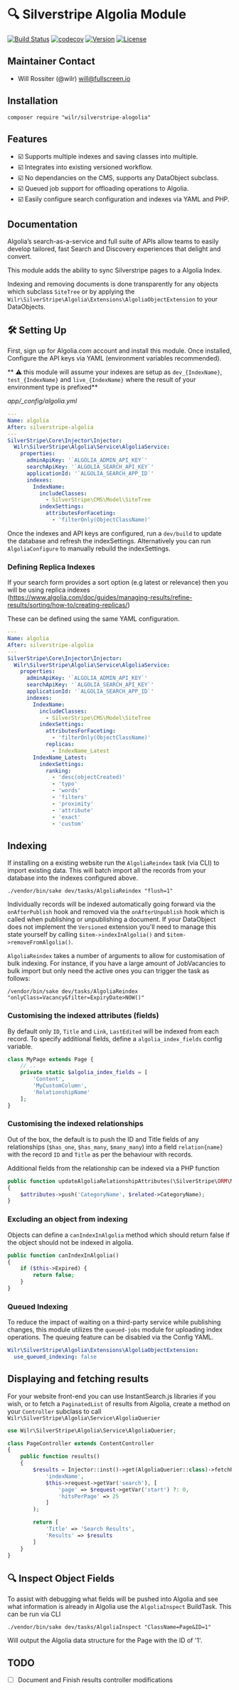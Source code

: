 # :mag: Silverstripe Algolia Module

[![Build Status](http://img.shields.io/travis/wilr/silverstripe-algolia.svg?style=flat-square)](http://travis-ci.org/wilr/silverstripe-algolia)
[![codecov](https://codecov.io/gh/wilr/silverstripe-algolia/branch/master/graph/badge.svg)](https://codecov.io/gh/wilr/silverstripe-algolia)
[![Version](http://img.shields.io/packagist/v/wilr/silverstripe-algolia.svg?style=flat-square)](https://packagist.org/packages/wilr/silverstripe-algolia)
[![License](http://img.shields.io/packagist/l/wilr/silverstripe-algolia.svg?style=flat-square)](LICENSE)

## Maintainer Contact

* Will Rossiter (@wilr) <will@fullscreen.io>

## Installation

```
composer require "wilr/silverstripe-alogolia"
```

## Features

* :ballot_box_with_check: Supports multiple indexes and saving classes into multiple.
* :ballot_box_with_check: Integrates into existing versioned workflow.
* :ballot_box_with_check: No dependancies on the CMS, supports any DataObject subclass.
* :ballot_box_with_check: Queued job support for offloading operations to Algolia.
* :ballot_box_with_check: Easily configure search configuration and indexes via YAML and PHP.

## Documentation

Algolia’s search-as-a-service and full suite of APIs allow teams to easily
develop tailored, fast Search and Discovery experiences that delight and
convert.

This module adds the ability to sync Silverstripe pages to a Algolia Index.

Indexing and removing documents is done transparently for any objects which
subclass `SiteTree` or by applying the
`Wilr\SilverStripe\Algolia\Extensions\AlgoliaObjectExtension` to your
DataObjects.

## :hammer_and_wrench: Setting Up

First, sign up for Algolia.com account and install this module. Once installed,
Configure the API keys via YAML (environment variables recommended).

** :warning: this module will assume your indexes are setup as `dev_{IndexName}`,
`test_{IndexName}` and `live_{IndexName}` where the result of your environment
type is prefixed**

*app/_config/algolia.yml*
```yml
---
Name: algolia
After: silverstripe-algolia
---
SilverStripe\Core\Injector\Injector:
  Wilr\SilverStripe\Algolia\Service\AlgoliaService:
    properties:
      adminApiKey: '`ALGOLIA_ADMIN_API_KEY`'
      searchApiKey: '`ALGOLIA_SEARCH_API_KEY`'
      applicationId: '`ALGOLIA_SEARCH_APP_ID`'
      indexes:
        IndexName:
          includeClasses:
            - SilverStripe\CMS\Model\SiteTree
          indexSettings:
            attributesForFaceting:
              - 'filterOnly(ObjectClassName)'
```

Once the indexes and API keys are configured, run a `dev/build` to update the
database and refresh the indexSettings. Alternatively you can run
`AlgoliaConfigure` to manually rebuild the indexSettings.

### Defining Replica Indexes

If your search form provides a sort option (e.g latest or relevance) then you
will be using replica indexes (https://www.algolia.com/doc/guides/managing-results/refine-results/sorting/how-to/creating-replicas/)

These can be defined using the same YAML configuration.

```yml
---
Name: algolia
After: silverstripe-algolia
---
SilverStripe\Core\Injector\Injector:
  Wilr\SilverStripe\Algolia\Service\AlgoliaService:
    properties:
      adminApiKey: '`ALGOLIA_ADMIN_API_KEY`'
      searchApiKey: '`ALGOLIA_SEARCH_API_KEY`'
      applicationId: '`ALGOLIA_SEARCH_APP_ID`'
      indexes:
        IndexName:
          includeClasses:
            - SilverStripe\CMS\Model\SiteTree
          indexSettings:
            attributesForFaceting:
              - 'filterOnly(ObjectClassName)'
            replicas:
              - IndexName_Latest
        IndexName_Latest:
          indexSettings:
            ranking:
              - 'desc(objectCreated)'
              - 'typo'
              - 'words'
              - 'filters'
              - 'proximity'
              - 'attribute'
              - 'exact'
              - 'custom'
```

## Indexing

If installing on a existing website run the `AlgoliaReindex` task (via CLI)
to import existing data. This will batch import all the records from your
database into the indexes configured above.

```
./vendor/bin/sake dev/tasks/AlgoliaReindex "flush=1"
```

Individually records will be indexed automatically going forward via the
`onAfterPublish` hook and removed via the `onAfterUnpublish` hook which is
called when publishing or unpublishing a document. If your DataObject does not
implement the `Versioned` extension you'll need to manage this state yourself
by calling `$item->indexInAlgolia()` and `$item->removeFromAlgolia()`.

`AlgoliaReindex` takes a number of arguments to allow for customisation of bulk
indexing. For instance, if you have a large amount of JobVacancies to bulk
import but only need the active ones you can trigger the task as follows:

```
/vendor/bin/sake dev/tasks/AlgoliaReindex "onlyClass=Vacancy&filter=ExpiryDate>NOW()"
```

### Customising the indexed attributes (fields)

By default only `ID`, `Title` and `Link`, `LastEdited` will be indexed from
each record. To specify additional fields, define a `algolia_index_fields`
config variable.

```php
class MyPage extends Page {
    // ..
    private static $algolia_index_fields = [
        'Content',
        'MyCustomColumn',
        'RelationshipName'
    ];
}
```

### Customising the indexed relationships

Out of the box, the default is to push the ID and Title fields of any
relationships (`$has_one`, `$has_many`, `$many_many`) into a field
`relation{name}` with the record `ID` and `Title` as per the behaviour with
records.

Additional fields from the relationship can be indexed via a PHP function

```php
public function updateAlgoliaRelationshipAttributes(\SilverStripe\ORM\Map $attributes, $related)
{
    $attributes->push('CategoryName', $related->CategoryName);
}
```

### Excluding an object from indexing

Objects can define a `canIndexInAlgolia` method which should return false if the
object should not be indexed in algolia.

```php
public function canIndexInAlgolia()
{
    if ($this->Expired) {
        return false;
    }
}
```

### Queued Indexing

To reduce the impact of waiting on a third-party service while publishing
changes, this module utilizes the `queued-jobs` module for uploading index
operations. The queuing feature can be disabled via the Config YAML.

```yaml
Wilr\SilverStripe\Algolia\Extensions\AlgoliaObjectExtension:
  use_queued_indexing: false
```

## Displaying and fetching results

For your website front-end you can use InstantSearch.js libraries if you wish,
or to fetch a `PaginatedList` of results from Algolia, create a method on your
`Controller` subclass to call `Wilr\SilverStripe\Algolia\Service\AlgoliaQuerier`

```php
use Wilr\SilverStripe\Algolia\Service\AlgoliaQuerier;

class PageController extends ContentController
{
    public function results()
    {
        $results = Injector::inst()->get(AlgoliaQuerier::class)->fetchResults(
            'indexName',
            $this->request->getVar('search'), [
                'page' => $request->getVar('start') ?: 0,
                'hitsPerPage' => 25
            ]
        );

        return [
            'Title' => 'Search Results',
            'Results' => $results
        ]
    }
}
```

## :mag: Inspect Object Fields

To assist with debugging what fields will be pushed into Algolia and see what
information is already in Algolia use the `AlgoliaInspect` BuildTask. This can
be run via CLI

```
./vendor/bin/sake dev/tasks/AlgoliaInspect "ClassName=Page&ID=1"
```

Will output the Algolia data structure for the Page with the ID of '1'.


## TODO

- [ ] Document and Finish results controller modifications
